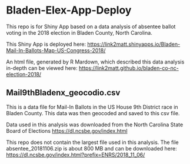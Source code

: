 # Bladen-Elex-App-Deploy

This repo is for Shiny App based on a data analysis of absentee ballot voting in the 2018 election in
Bladen County, North Carolina.

This Shiny App is deployed here:
https://link2matt.shinyapps.io/Bladen-Mail-In-Ballots-Map-US-Congress-2018/

An html file, generated by R Mardown, which described this data analysis in-depth can be viewed here:
https://link2matt.github.io/bladen-co-nc-election-2018/


## Mail9thBladenx_geocodio.csv
This is a data file for Mail-In Ballots in the US House 9th District race
in Bladen County.  This data was then geocoded and saved to this csv file.

Data used in this analysis was downloaded from the North Carolina State Board of Elections
https://dl.ncsbe.gov/index.html

This repo does not contain the largest file used in this analysis. 
The file absentee_20181106.zip is about 800 MB and can be downloaded here:
https://dl.ncsbe.gov/index.html?prefix=ENRS/2018_11_06/